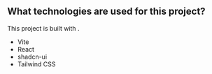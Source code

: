 


## What technologies are used for this project?

This project is built with .

- Vite
- React
- shadcn-ui
- Tailwind CSS

